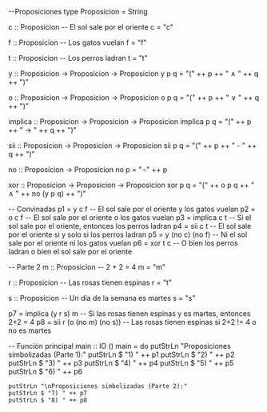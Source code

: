 --Proposiciones
type Proposicion = String

c :: Proposicion -- El sol sale por el oriente
c = "c"

f :: Proposicion -- Los gatos vuelan
f = "f"

t :: Proposicion -- Los perros ladran
t = "t"

y :: Proposicion -> Proposicion -> Proposicion
y p q = "(" ++ p ++ " ∧ " ++ q ++ ")"

o :: Proposicion -> Proposicion -> Proposicion
o p q = "(" ++ p ++ " ∨ " ++ q ++ ")"

implica :: Proposicion -> Proposicion -> Proposicion
implica p q = "(" ++ p ++ " → " ++ q ++ ")"

sii :: Proposicion -> Proposicion -> Proposicion
sii p q = "(" ++ p ++ " - " ++ q ++ ")"

no :: Proposicion -> Proposicion
no p = "¬" ++ p

xor :: Proposicion -> Proposicion -> Proposicion
xor p q = "(" ++ o p q ++ " ∧ " ++ no (y p q) ++ ")"

-- Convinadas
p1 = y c f                            -- El sol sale por el oriente y los gatos vuelan
p2 = o c f                            -- El sol sale por el oriente o los gatos vuelan
p3 = implica c t                      -- Si el sol sale por el oriente, entonces los perros ladran
p4 = sii c t                          -- El sol sale por el oriente si y solo si los perros ladran
p5 = y (no c) (no f)                  -- Ni el sol sale por el oriente ni los gatos vuelan
p6 = xor t c                          -- O bien los perros ladran o bien el sol sale por el oriente

-- Parte 2
m :: Proposicion -- 2 + 2 = 4
m = "m"

r :: Proposicion -- Las rosas tienen espinas
r = "t"

s :: Proposicion -- Un día de la semana es martes
s = "s"

p7 = implica (y r s) m               -- Si las rosas tienen espinas y es martes, entonces 2+2 = 4
p8 = sii r (o (no m) (no s))         -- Las rosas tienen espinas si 2+2 != 4 o no es martes

-- Función principal
main :: IO ()
main = do
    putStrLn "Proposiciones simbolizadas (Parte 1):"
    putStrLn $ "1) " ++ p1
    putStrLn $ "2) " ++ p2
    putStrLn $ "3) " ++ p3
    putStrLn $ "4) " ++ p4
    putStrLn $ "5) " ++ p5
    putStrLn $ "6) " ++ p6

    putStrLn "\nProposiciones simbolizadas (Parte 2):"
    putStrLn $ "7) " ++ p7
    putStrLn $ "8) " ++ p8
